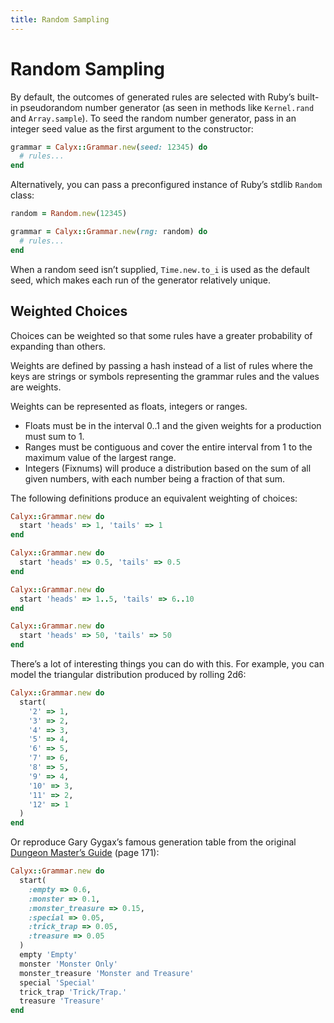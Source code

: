 ```yaml
---
title: Random Sampling
---
```


# Random Sampling

By default, the outcomes of generated rules are selected with Ruby’s built-in pseudorandom number generator (as seen in methods like `Kernel.rand` and `Array.sample`). To seed the random number generator, pass in an integer seed value as the first argument to the constructor:

```ruby
grammar = Calyx::Grammar.new(seed: 12345) do
  # rules...
end
```

Alternatively, you can pass a preconfigured instance of Ruby’s stdlib `Random` class:

```ruby
random = Random.new(12345)

grammar = Calyx::Grammar.new(rng: random) do
  # rules...
end
```

When a random seed isn’t supplied, `Time.new.to_i` is used as the default seed, which makes each run of the generator relatively unique.

## Weighted Choices

Choices can be weighted so that some rules have a greater probability of expanding than others.

Weights are defined by passing a hash instead of a list of rules where the keys are strings or symbols representing the grammar rules and the values are weights.

Weights can be represented as floats, integers or ranges.

- Floats must be in the interval 0..1 and the given weights for a production must sum to 1.
- Ranges must be contiguous and cover the entire interval from 1 to the maximum value of the largest range.
- Integers (Fixnums) will produce a distribution based on the sum of all given numbers, with each number being a fraction of that sum.

The following definitions produce an equivalent weighting of choices:

```ruby
Calyx::Grammar.new do
  start 'heads' => 1, 'tails' => 1
end

Calyx::Grammar.new do
  start 'heads' => 0.5, 'tails' => 0.5
end

Calyx::Grammar.new do
  start 'heads' => 1..5, 'tails' => 6..10
end

Calyx::Grammar.new do
  start 'heads' => 50, 'tails' => 50
end
```

There’s a lot of interesting things you can do with this. For example, you can model the triangular distribution produced by rolling 2d6:

```ruby
Calyx::Grammar.new do
  start(
    '2' => 1,
    '3' => 2,
    '4' => 3,
    '5' => 4,
    '6' => 5,
    '7' => 6,
    '8' => 5,
    '9' => 4,
    '10' => 3,
    '11' => 2,
    '12' => 1
  )
end
```

Or reproduce Gary Gygax’s famous generation table from the original [Dungeon Master’s Guide](https://en.wikipedia.org/wiki/Dungeon_Master%27s_Guide#Advanced_Dungeons_.26_Dragons) (page 171):

```ruby
Calyx::Grammar.new do
  start(
    :empty => 0.6,
    :monster => 0.1,
    :monster_treasure => 0.15,
    :special => 0.05,
    :trick_trap => 0.05,
    :treasure => 0.05
  )
  empty 'Empty'
  monster 'Monster Only'
  monster_treasure 'Monster and Treasure'
  special 'Special'
  trick_trap 'Trick/Trap.'
  treasure 'Treasure'
end
```
